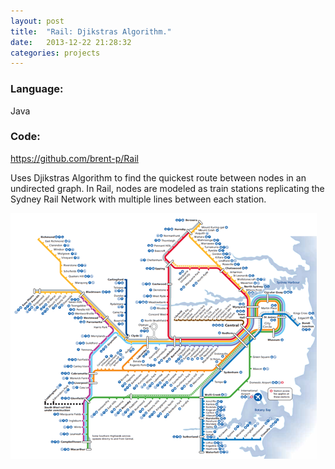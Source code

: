 ```yaml
---
layout: post
title:  "Rail: Djikstras Algorithm."
date:   2013-12-22 21:28:32
categories: projects
---
```


<div>
<h3 class="inline">Language:</h3> 
<p class="inline">Java </p>
<h3 class="inline">Code:</h3>
<a class="inline" href="https://github.com/brent-p/Rail"> https://github.com/brent-p/Rail</a>
<p clas="inline"> Uses Djikstras Algorithm to find the quickest route between nodes in an undirected graph. In Rail, nodes are modeled as train stations replicating the Sydney Rail Network with multiple lines between each station.</p>
<img src="/assets/SydneyMap.png" />
</div>
